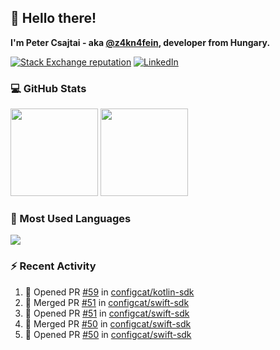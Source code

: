 ## 👋 Hello there!

**I'm Peter Csajtai - aka [@z4kn4fein](https://github.com/z4kn4fein), developer from Hungary.**

[![Stack Exchange reputation](https://img.shields.io/stackexchange/stackoverflow/r/8700582?color=orange&label=reputation&logo=stackoverflow&style=for-the-badge)](https://stackoverflow.com/users/8700582)
[![LinkedIn](https://img.shields.io/badge/linkedin-%230077B5.svg?style=for-the-badge&logo=linkedin&logoColor=white)](https://www.linkedin.com/in/csajtai-p%C3%A9ter-45395341/)

### 💻 GitHub Stats

<div>
  <img height="140px" src="https://github-readme-stats-pcsajtai.vercel.app/api?username=z4kn4fein&show_icons=true&hide_border=true&count_private=true&custom_title=Stats&theme=dracula&line_height=24&hide_title=true">
  <img height="140px" src="https://streak-stats.demolab.com?user=z4kn4fein&theme=dracula&hide_border=true">
  
</div>

### :toolbox: Most Used Languages

<img src="https://github-readme-stats-pcsajtai.vercel.app/api/top-langs/?username=z4kn4fein&theme=dracula&hide_border=true&layout=compact&langs_count=8&hide_title=true">

### :zap: Recent Activity

<!--START_SECTION:activity-->
1. 💪 Opened PR [#59](https://github.com/configcat/kotlin-sdk/pull/59) in [configcat/kotlin-sdk](https://github.com/configcat/kotlin-sdk)
2. 🎉 Merged PR [#51](https://github.com/configcat/swift-sdk/pull/51) in [configcat/swift-sdk](https://github.com/configcat/swift-sdk)
3. 💪 Opened PR [#51](https://github.com/configcat/swift-sdk/pull/51) in [configcat/swift-sdk](https://github.com/configcat/swift-sdk)
4. 🎉 Merged PR [#50](https://github.com/configcat/swift-sdk/pull/50) in [configcat/swift-sdk](https://github.com/configcat/swift-sdk)
5. 💪 Opened PR [#50](https://github.com/configcat/swift-sdk/pull/50) in [configcat/swift-sdk](https://github.com/configcat/swift-sdk)
<!--END_SECTION:activity-->
